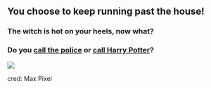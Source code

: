 ## You choose to keep running past the house!
### The witch is hot on your heels, now what? 
### Do you [call the police](call-police.md) or [call Harry Potter](call-harrypotter.md)?

![](../pictures/running.jpeg)

cred: Max Pixel